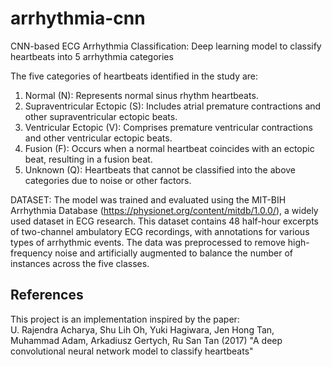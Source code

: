 # arrhythmia-cnn
CNN-based ECG Arrhythmia Classification: Deep learning model to classify heartbeats into 5 arrhythmia categories

The five categories of heartbeats identified in the study are:
1. Normal (N): Represents normal sinus rhythm heartbeats.
2. Supraventricular Ectopic (S): Includes atrial premature contractions and other supraventricular ectopic beats.
3. Ventricular Ectopic (V): Comprises premature ventricular contractions and other ventricular ectopic beats.
4. Fusion (F): Occurs when a normal heartbeat coincides with an ectopic beat, resulting in a fusion beat.
5. Unknown (Q): Heartbeats that cannot be classified into the above categories due to noise or other factors.

DATASET:
The model was trained and evaluated using the MIT-BIH Arrhythmia Database (https://physionet.org/content/mitdb/1.0.0/), a widely used dataset in ECG research. This dataset contains 48 half-hour excerpts of two-channel ambulatory ECG recordings, with annotations for various types of arrhythmic events. The data was preprocessed to remove high-frequency noise and artificially augmented to balance the number of instances across the five classes.






## References
This project is an implementation inspired by the paper:  
U. Rajendra Acharya, Shu Lih Oh, Yuki Hagiwara, Jen Hong Tan, Muhammad Adam, Arkadiusz Gertych, Ru San Tan (2017)
"A deep convolutional neural network model to classify heartbeats"

